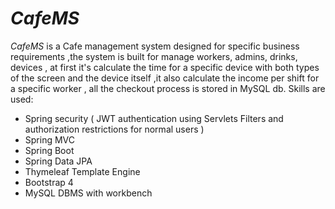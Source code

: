 # *CafeMS*
 *CafeMS* is a Cafe management system  designed for specific business requirements ,the system is built for manage workers, admins, drinks, devices , at first it's calculate the time for a specific device with both types of the screen and the device itself ,it also calculate the income per shift for a specific worker , all the checkout process is stored in MySQL db.
 Skills are used:
 * Spring security ( JWT authentication using Servlets Filters and authorization restrictions for normal users )
 * Spring MVC
 * Spring Boot 
 * Spring Data JPA
 * Thymeleaf Template Engine
 * Bootstrap 4
 * MySQL DBMS with workbench
